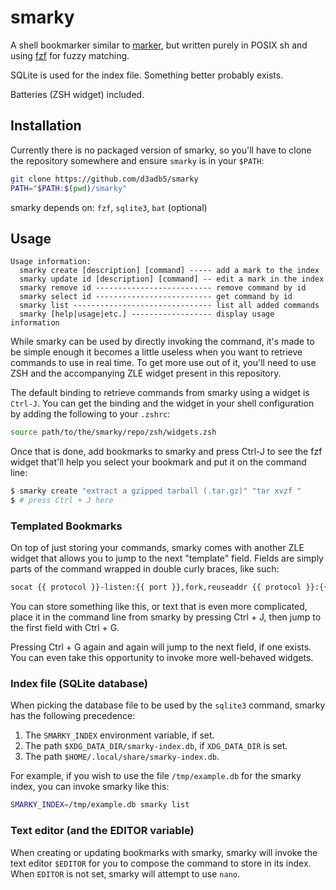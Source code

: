 # smarky

A shell bookmarker similar to [marker](https://github.com/pindexis/marker), but
written purely in POSIX sh and using [fzf](https://github.com/junegunn/fzf) for
fuzzy matching.

SQLite is used for the index file. Something better probably exists.

Batteries (ZSH widget) included.

## Installation

Currently there is no packaged version of smarky, so you'll have to clone the
repository somewhere and ensure `smarky` is in your `$PATH`:

```sh
git clone https://github.com/d3adb5/smarky
PATH="$PATH:$(pwd)/smarky"
```

smarky depends on: `fzf`, `sqlite3`, `bat` (optional)

## Usage

```
Usage information:
  smarky create [description] [command] ----- add a mark to the index
  smarky update id [description] [command] -- edit a mark in the index
  smarky remove id -------------------------- remove command by id
  smarky select id -------------------------- get command by id
  smarky list ------------------------------- list all added commands
  smarky [help|usage|etc.] ------------------ display usage information
```

While smarky can be used by directly invoking the command, it's made to be
simple enough it becomes a little useless when you want to retrieve commands to
use in real time. To get more use out of it, you'll need to use ZSH and the
accompanying ZLE widget present in this repository.

The default binding to retrieve commands from smarky using a widget is
`Ctrl-J`. You can get the binding and the widget in your shell configuration by
adding the following to your `.zshrc`:

```sh
source path/to/the/smarky/repo/zsh/widgets.zsh
```

Once that is done, add bookmarks to smarky and press Ctrl-J to see the fzf
widget that'll help you select your bookmark and put it on the command line:

```sh
$ smarky create "extract a gzipped tarball (.tar.gz)" "tar xvzf "
$ # press Ctrl + J here
```

### Templated Bookmarks

On top of just storing your commands, smarky comes with another ZLE widget that
allows you to jump to the next "template" field. Fields are simply parts of the
command wrapped in double curly braces, like such:

```sh
socat {{ protocol }}-listen:{{ port }},fork,reuseaddr {{ protocol }}:{{ remote ip addr }}:{{ port }}
```

You can store something like this, or text that is even more complicated, place
it in the command line from smarky by pressing Ctrl + J, then jump to the first
field with Ctrl + G.

Pressing Ctrl + G again and again will jump to the next field, if one exists.
You can even take this opportunity to invoke more well-behaved widgets.

### Index file (SQLite database)

When picking the database file to be used by the `sqlite3` command, smarky has
the following precedence:

1. The `SMARKY_INDEX` environment variable, if set.
2. The path `$XDG_DATA_DIR/smarky-index.db`, if `XDG_DATA_DIR` is set.
3. The path `$HOME/.local/share/smarky-index.db`.

For example, if you wish to use the file `/tmp/example.db` for the smarky
index, you can invoke smarky like this:

```sh
SMARKY_INDEX=/tmp/example.db smarky list
```

### Text editor (and the EDITOR variable)

When creating or updating bookmarks with smarky, smarky will invoke the text
editor `$EDITOR` for you to compose the command to store in its index. When
`EDITOR` is not set, smarky will attempt to use `nano`.
